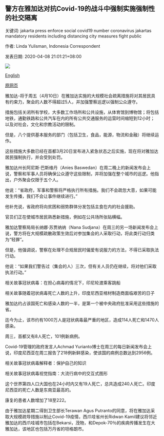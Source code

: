 ## 警方在雅加达对抗Covid-19的战斗中强制实施强制性的社交隔离

关键词: jakarta press enforce social covid19 number coronavirus jakartas mandatory residents including distancing city measures fight public

作者: Linda Yulisman, Indonesia Correspondent

发表日期: 2020-04-08 21:01:21+08:00

![](https://www.straitstimes.com/sites/default/files/styles/x_large/public/articles/2020/04/08/md-jakarta-0804.jpg?itok=iOn3L_0n)

[English](Police%20to%20enforce%20mandatory%20social%20distancing%20in%20Jakarta%27s%20fight%20against%20Covid-19.md)

[原网页](https://www.straitstimes.com/asia/se-asia/police-to-enforce-mandatory-social-distancing-measures-in-jakartas-fight-against-covid)

雅加达-将于周五（4月10日）在雅加达实施的大规模社会疏离措施将对其居民具有约束力，聚会的人数不得超过5人，并加强警察巡逻以强制公众遵守。

措施包括关闭所有学校，大多数工作场所和公共设施，从体育馆到博物馆；将包括地铁，通勤铁路和公共汽车在内的所有公共交通服务的运营时间缩短到12小时；以及对社会，文化和宗教活动的限制。

但是，八个提供基本服务的部门（包括卫生，食品，能源，物流和金融）将继续运作。

这些措施大多数已经在首都3月20日宣布进入紧急状态之后实施，现在将对雅加达居民强制执行，并会受到处罚。

雅加达州长阿尼斯·巴斯维丹（Anies Baswedan）在周二晚上的新闻发布会上说，警察和军事人员将确保公众遵守这些限制，并将加强在整个城市的巡逻。他指出，户外聚会仅限于五个人。

他说：“省政府，军事和警察将严格执行所有措施。我们不会疏忽大意，如果可能发生传播，我们不会让事件继续进行。”

他补充说，省政府将向贫困和弱势群体分发包括主食在内的社会援助。

官员们正在使城市居民熟悉新措施，例如在公共场所张贴横幅。

雅加达警察局局长纳娜·苏贾纳纳（Nana Sudjana）在周三的另一场新闻发布会上说，警方将在大规模疏散政策生效后对参加集会的人采取行动，将此类行动归类为“轻罪”。

但是，他强调说，警察在处理不合规居民时偏爱有说服力的方法，不得已采取执法行动。

他说：“如果我们警告过（集会的人）三次，但有关人员仍在继续，将对他们采取执法行动。”

相关故事冠状病毒：在担心病毒的情况下，印尼轮渡乘客跳船

相关故事随着冠状病毒死亡人数的上升，印度尼西亚棺材制造商面临艰苦的日子

雅加达约占该国死亡和感染人数的一半，是第一个被中央政府批准采用这些措施的省。

迄今为止，该市约有1000万人是冠状病毒最严重的地区，造成114人死亡和1470人感染。

周三，首都又有8人死亡，101例新病例。

Covid-19管理的政府发言人Achmad Yurianto博士在周三的每日新闻发布会上说，印度尼西亚在周三报告了218例新鲜感染，使该国的病例总数达到2956例。

相关故事冠状病毒解释者：保护自己的知识

相关故事冠状病毒视觉指南：大流行病中的交互式图形

这个世界第四人口大国也在24小时内又有19人死亡，总共造成240人死亡。印度尼西亚的死亡人数是东南亚最高的。

康复的患者人数增加了18至222。

由于雅加达星期二得到卫生部长Terawan Agus Putranto的同意，将在雅加达采取大规模疏导措施以制止Covid-19疫情，西爪哇省州长Ridwan Kamil建议将邻近雅加达的西爪哇城市包括在Bekarsi，茂物，和Depok-70％的疾病传播发生在大雅加达，该地区也包括万丹省的坦格朗市。